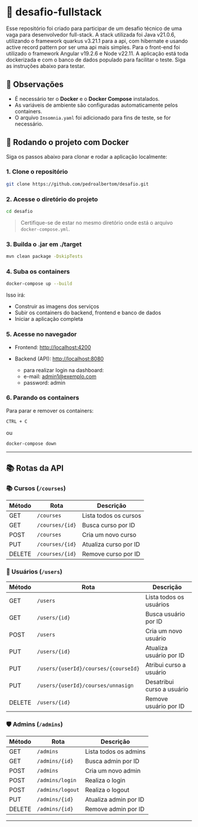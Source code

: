 # 🚀 desafio-fullstack

Esse repositório foi criado para participar de um desafio técnico de uma vaga para desenvolvedor full-stack. A stack 
utilizada foi Java v21.0.6, utilizando o framework quarkus v3.21.1 para a api, com hibernate e usando active record 
pattern por ser uma api mais simples. Para o front-end foi utilizado o framework Angular v19.2.6 e Node v22.11.
A aplicação está toda dockerizada e com o banco de dados populado para facilitar o teste. Siga as instruções abaixo
para testar.

## 🧠 Observações

- É necessário ter o **Docker** e o **Docker Compose** instalados.
- As variáveis de ambiente são configuradas automaticamente pelos containers.
- O arquivo `Insomnia.yaml` foi adicionado para fins de teste, se for necessário.

## 🐳 Rodando o projeto com Docker

Siga os passos abaixo para clonar e rodar a aplicação localmente:

### 1. Clone o repositório

```bash
git clone https://github.com/pedroalbertom/desafio.git
```

### 2. Acesse o diretório do projeto

```bash
cd desafio
```

> Certifique-se de estar no mesmo diretório onde está o arquivo `docker-compose.yml`.

### 3. Builda o .jar em ./target

```bash
mvn clean package -DskipTests
```

### 4. Suba os containers

```bash
docker-compose up --build
```

Isso irá:
- Construir as imagens dos serviços
- Subir os containers do backend, frontend e banco de dados
- Iniciar a aplicação completa

### 5. Acesse no navegador

- Frontend: [http://localhost:4200](http://localhost:4200)
- Backend (API): [http://localhost:8080](http://localhost:8080)

  - para realizar login na dashboard:
  - e-mail: admin1@exemplo.com
  - password: admin

### 6. Parando os containers

Para parar e remover os containers:

```bash
CTRL + C
```
ou
```bash
docker-compose down
```
---

## 📚 Rotas da API

### 📚 Cursos (`/courses`)

| Método | Rota              | Descrição              |
|--------|-------------------|------------------------|
| GET    | `/courses`        | Lista todos os cursos  |
| GET    | `/courses/{id}`   | Busca curso por ID     |
| POST   | `/courses`        | Cria um novo curso     |
| PUT    | `/courses/{id}`   | Atualiza curso por ID  |
| DELETE | `/courses/{id}`   | Remove curso por ID    |

### 👤 Usuários (`/users`)

| Método | Rota                                 | Descrição                  |
|--------|--------------------------------------|----------------------------|
| GET    | `/users`                             | Lista todos os usuários    |
| GET    | `/users/{id}`                        | Busca usuário por ID       |
| POST   | `/users`                             | Cria um novo usuário       |
| PUT    | `/users/{id}`                        | Atualiza usuário por ID    |
| PUT    | `/users/{userId}/courses/{courseId}` | Atribui curso a usuário    |
| PUT    | `/users/{userId}/courses/unnasign`   | Desatribui curso a usuário |
| DELETE | `/users/{id}`                        | Remove usuário por ID      |

### 🛡️ Admins (`/admins`)

| Método | Rota             | Descrição             |
|--------|------------------|-----------------------|
| GET    | `/admins`        | Lista todos os admins |
| GET    | `/admins/{id}`   | Busca admin por ID    |
| POST   | `/admins`        | Cria um novo admin    |
| POST   | `/admins/login`  | Realiza o login       |
| POST   | `/admins/logout` | Realiza o logout      |
| PUT    | `/admins/{id}`   | Atualiza admin por ID |
| DELETE | `/admins/{id}`   | Remove admin por ID   |

---

